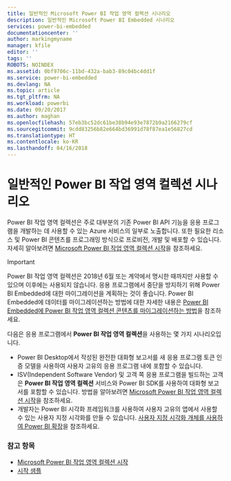 ```yaml
---
title: 일반적인 Microsoft Power BI 작업 영역 컬렉션 시나리오
description: 일반적인 Microsoft Power BI Embedded 시나리오
services: power-bi-embedded
documentationcenter: ''
author: markingmyname
manager: kfile
editor: ''
tags: ''
ROBOTS: NOINDEX
ms.assetid: 0bf9706c-11bd-432a-bab3-89c04bc4dd1f
ms.service: power-bi-embedded
ms.devlang: NA
ms.topic: article
ms.tgt_pltfrm: NA
ms.workload: powerbi
ms.date: 09/20/2017
ms.author: maghan
ms.openlocfilehash: 57eb3bc52dc61be38b94e93e7872b9a2166279cf
ms.sourcegitcommit: 9cdd83256b82e664bd36991d78f87ea1e56827cd
ms.translationtype: HT
ms.contentlocale: ko-KR
ms.lasthandoff: 04/16/2018
---
```

# <a name="common-power-bi-workspace-collection-scenarios"></a>일반적인 Power BI 작업 영역 컬렉션 시나리오

Power BI 작업 영역 컬렉션은 주로 대부분의 기존 Power BI API 기능을 응용 프로그램을 개발하는 데 사용할 수 있는 Azure 서비스의 일부로 노출합니다.  또한 필요한 리소스 및 Power BI 콘텐츠를 프로그래밍 방식으로 프로비전, 개발 및 배포할 수 있습니다. 자세히 알아보려면 [Microsoft Power BI 작업 영역 컬렉션 시작](get-started.md)을 참조하세요.

> [!IMPORTANT]
> Power BI 작업 영역 컬렉션은 2018년 6월 또는 계약에서 명시한 때까지만 사용할 수 있으며 이후에는 사용되지 않습니다. 응용 프로그램에서 중단을 방지하기 위해 Power BI Embedded에 대한 마이그레이션을 계획하는 것이 좋습니다. Power BI Embedded에 데이터를 마이그레이션하는 방법에 대한 자세한 내용은 [Power BI Embedded에 Power BI 작업 영역 컬렉션 콘텐츠를 마이그레이션하는 방법](https://powerbi.microsoft.com/documentation/powerbi-developer-migrate-from-powerbi-embedded/)을 참조하세요.

다음은 응용 프로그램에서 **Power BI 작업 영역 컬렉션**을 사용하는 몇 가지 시나리오입니다.

* Power BI Desktop에서 작성된 완전한 대화형 보고서를 새 응용 프로그램 토큰 인증 모델을 사용하여 사용자 고유의 응용 프로그램 내에 포함할 수 있습니다.
* ISV(Independent Software Vendor) 및 고객 쪽 응용 프로그램을 빌드하는 고객은 **Power BI 작업 영역 컬렉션** 서비스와 Power BI SDK를 사용하여 대화형 보고서를 포함할 수 있습니다. 방법을 알아보려면 [Microsoft Power BI 작업 영역 컬렉션 시작](get-started.md)을 참조하세요.
* 개발자는 Power BI 시각화 프레임워크를 사용하여 사용자 고유의 앱에서 사용할 수 있는 사용자 지정 시각화를 만들 수 있습니다. [사용자 지정 시각화 개체를 사용하여 Power BI 확장](https://powerbi.microsoft.com/custom-visuals/)을 참조하세요.

### <a name="see-also"></a>참고 항목

* [Microsoft Power BI 작업 영역 컬렉션 시작](get-started.md)
* [시작 샘플](get-started-sample.md)